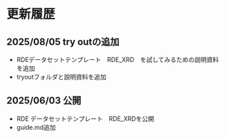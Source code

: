 # 更新履歴

## 2025/08/05 try outの追加
- RDEデータセットテンプレート　RDE_XRD　を試してみるための説明資料を追加
- tryoutフォルダと説明資料を追加

## 2025/06/03 公開
- RDE データセットテンプレート　RDE_XRDを公開
- guide.md追加